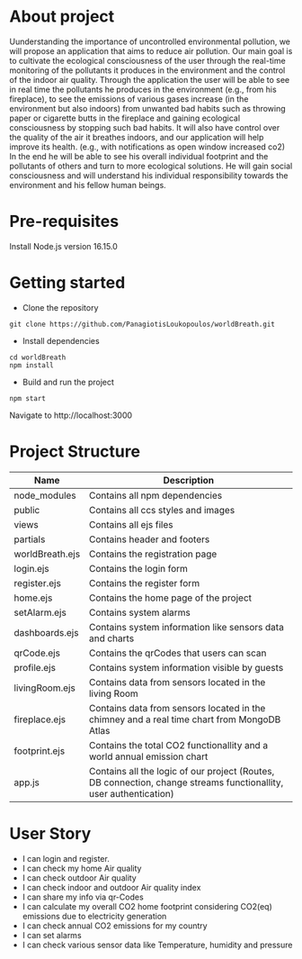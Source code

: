 # About project
Uunderstanding the importance of uncontrolled environmental pollution, we will propose an application that aims to reduce air pollution. Our main goal is to cultivate the ecological consciousness of the user through the real-time monitoring of the pollutants it produces in the environment and the control of the indoor air quality. Through the application the user will be able to see in real time the pollutants he produces in the environment (e.g., from his fireplace), to see the emissions of various gases increase (in the environment but also indoors) from unwanted bad habits such as throwing paper or cigarette butts in the fireplace and gaining ecological consciousness by stopping such bad habits. It will also have control over the quality of the air it breathes indoors, and our application will help improve its health. (e.g., with notifications as open window increased co2) In the end he will be able to see his overall individual footprint and the pollutants of others and turn to more ecological solutions. He will gain social consciousness and will understand his individual responsibility towards the environment and his fellow human beings.
# Pre-requisites
Install Node.js version 16.15.0
# Getting started
- Clone the repository
```
git clone https://github.com/PanagiotisLoukopoulos/worldBreath.git
```
- Install dependencies
```
cd worldBreath
npm install
```
- Build and run the project
```
npm start
```
Navigate to http://localhost:3000

# Project Structure
Name | Description 
--- | --- 
node_modules | Contains all npm dependencies 
public | Contains all ccs styles and images 
views | Contains all ejs files
partials| Contains header and footers
worldBreath.ejs | Contains the registration page 
login.ejs | Contains the login form 
register.ejs | Contains the register form
home.ejs | Contains the home page of the project 
setAlarm.ejs | Contains system alarms
dashboards.ejs| Contains system information like sensors data and charts
qrCode.ejs| Contains the qrCodes that users can scan 
profile.ejs| Contains system information visible by guests 
livingRoom.ejs| Contains data from sensors located in the living Room
fireplace.ejs | Contains data from sensors located in the chimney and a real time chart from MongoDB Atlas
footprint.ejs| Contains the total CO2 functionallity and a world annual emission chart
app.js | Contains all the logic of our project (Routes, DB connection, change streams functionallity, user authentication)

# User Story
- I can login and register.
- I can check my home Air quality
- I can check outdoor Air quality
- I can check indoor and outdoor Air quality index
- I can share my info via qr-Codes
- I can calculate my overall CO2 home footprint considering CO2(eq) emissions due to electricity generation
- I can check annual CO2 emissions for my country
- I can set alarms
- I can check various sensor data like Temperature, humidity and pressure
